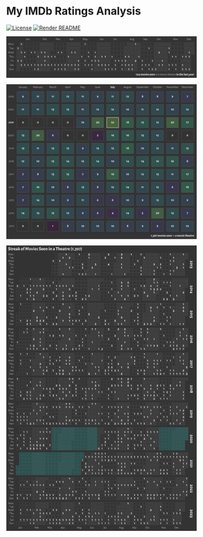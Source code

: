 # My IMDb Ratings Analysis

<!-- badges: start -->
[![License](https://img.shields.io/github/license/mcanouil/imdb-ratings)](LICENSE)
[![Render
README](https://github.com/mcanouil/imdb-ratings/actions/workflows/render-readme.yaml/badge.svg)](https://github.com/mcanouil/imdb-ratings/actions/workflows/render-readme.yaml)
<!-- badges: end -->

![Streak of movies seen in a movie theatre per week and days for the last year.](media/streak.svg)

![Counts of movies seen in a movie theatre per month and year.](media/counts.svg)

![Streak of movies seen in a movie theatre per week and years.](media/streak-years.svg)
